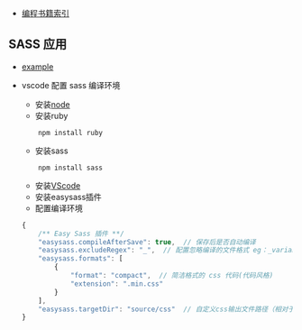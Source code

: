 * [编程书籍索引](https://github.com/DaveTon/sass/blob/master/docs/free_prog.md)

## SASS 应用

* [example](https://github.com/DaveTon/sass/blob/master/docs/example_st.md)
* vscode 配置 sass 编译环境

    * 安装[node](https://nodejs.org/zh-cn/)
    * 安装ruby

    ```
        npm install ruby
    ```

    * 安装sass
    
    ```
        npm install sass
    ```

    * 安装[VScode](https://code.visualstudio.com/)
    * 安装easysass插件
    * 配置编译环境
    ```js
    {
        /** Easy Sass 插件 **/
        "easysass.compileAfterSave": true,  // 保存后是否自动编译
        "easysass.excludeRegex": "_",  // 配置忽略编译的文件格式 eg：_variable.scss
        "easysass.formats": [
            {
                "format": "compact",  // 简洁格式的 css 代码(代码风格)
                "extension": ".min.css"
            }
        ],
        "easysass.targetDir": "source/css"  // 自定义css输出文件路径（相对于根目录）
    }
    ```

